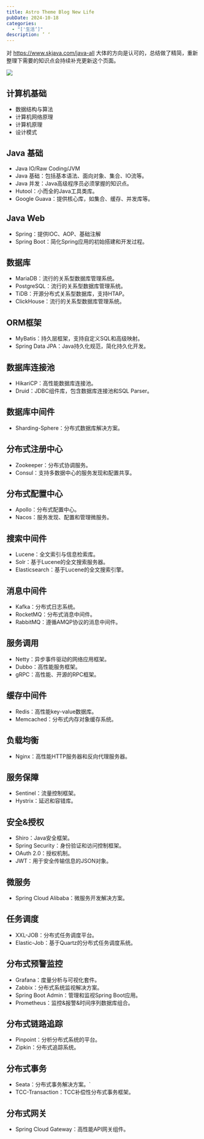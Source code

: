 ```yaml
---
title: Astro Theme Blog New Life
pubDate: 2024-10-18
categories:
  - "['生活‘]"
description: ’ ‘
---
```


对 https://www.skjava.com/java-all 大体的方向是认可的，总结做了精简，重新整理下需要的知识点会持续补充更新这个页面。

![](../../assets/Pasted%20image%2020241019155836.png)
## 计算机基础

- 数据结构与算法
- 计算机网络原理
- 计算机原理
- 设计模式

## Java 基础

- Java IO/Raw Coding/JVM
- Java 基础：包括基本语法、面向对象、集合、IO流等。
- Java 并发：Java高级程序员必须掌握的知识点。
- Hutool：小而全的Java工具类库。
- Google Guava：提供核心库，如集合、缓存、并发库等。

## Java Web

- Spring：提供IOC、AOP、基础注解
- Spring Boot：简化Spring应用的初始搭建和开发过程。

## 数据库

- MariaDB：流行的关系型数据库管理系统。
- PostgreSQL：流行的关系型数据库管理系统。
- TiDB：开源分布式关系型数据库，支持HTAP。
- ClickHouse：流行的关系型数据库管理系统。

## ORM框架

- MyBatis：持久层框架，支持自定义SQL和高级映射。
- Spring Data JPA：Java持久化规范，简化持久化开发。

## 数据库连接池

- HikariCP：高性能数据库连接池。
- Druid：JDBC组件库，包含数据库连接池和SQL Parser。

## 数据库中间件

- Sharding-Sphere：分布式数据库解决方案。

## 分布式注册中心

- Zookeeper：分布式协调服务。
- Consul：支持多数据中心的服务发现和配置共享。

## 分布式配置中心

- Apollo：分布式配置中心。
- Nacos：服务发现、配置和管理微服务。

## 搜索中间件

- Lucene：全文索引与信息检索库。
- Solr：基于Lucene的全文搜索服务器。
- Elasticsearch：基于Lucene的全文搜索引擎。

## 消息中间件

- Kafka：分布式日志系统。
- RocketMQ：分布式消息中间件。
- RabbitMQ：遵循AMQP协议的消息中间件。

## 服务调用

- Netty：异步事件驱动的网络应用框架。
- Dubbo：高性能服务框架。
- gRPC：高性能、开源的RPC框架。

## 缓存中间件

- Redis：高性能key-value数据库。
- Memcached：分布式内存对象缓存系统。

## 负载均衡

- Nginx：高性能HTTP服务器和反向代理服务器。

## 服务保障

- Sentinel：流量控制框架。
- Hystrix：延迟和容错库。

## 安全&授权

- Shiro：Java安全框架。
- Spring Security：身份验证和访问控制框架。
- OAuth 2.0：授权机制。
- JWT：用于安全传输信息的JSON对象。

## 微服务

- Spring Cloud Alibaba：微服务开发解决方案。

## 任务调度

- XXL-JOB：分布式任务调度平台。
- Elastic-Job：基于Quartz的分布式任务调度系统。

## 分布式预警监控

- Grafana：度量分析与可视化套件。
- Zabbix：分布式系统监视解决方案。
- Spring Boot Admin：管理和监视Spring Boot应用。
- Prometheus：监控&报警&时间序列数据库组合。

## 分布式链路追踪

- Pinpoint：分析分布式系统的平台。
- Zipkin：分布式追踪系统。

## 分布式事务

- Seata：分布式事务解决方案。`
- TCC-Transaction：TCC补偿性分布式事务框架。

## 分布式网关

- Spring Cloud Gateway：高性能API网关组件。
